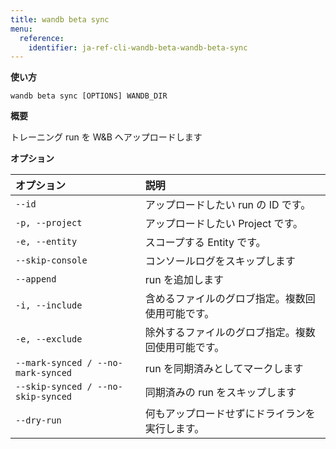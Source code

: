 ```yaml
---
title: wandb beta sync
menu:
  reference:
    identifier: ja-ref-cli-wandb-beta-wandb-beta-sync
---
```


**使い方**

`wandb beta sync [OPTIONS] WANDB_DIR`

**概要**

トレーニング run を W&B へアップロードします

**オプション**

| **オプション** | **説明** |
| :--- | :--- |
| `--id` | アップロードしたい run の ID です。 |
| `-p, --project` | アップロードしたい Project です。 |
| `-e, --entity` | スコープする Entity です。 |
| `--skip-console` | コンソールログをスキップします |
| `--append` | run を追加します |
| `-i, --include` | 含めるファイルのグロブ指定。複数回使用可能です。 |
| `-e, --exclude` | 除外するファイルのグロブ指定。複数回使用可能です。 |
| `--mark-synced / --no-mark-synced` | run を同期済みとしてマークします |
| `--skip-synced / --no-skip-synced` | 同期済みの run をスキップします |
| `--dry-run` | 何もアップロードせずにドライランを実行します。 |